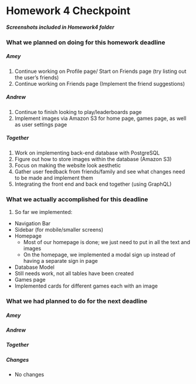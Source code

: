 # Homework 4 Checkpoint

***Screenshots included in Homework4 folder***

### What we planned on doing for this homework deadline

##### Amey
1. Continue working on Profile page/ Start on Friends page (try listing out the user’s friends)
2. Continue working on Friends page (Implement the friend suggestions)

##### Andrew
1. Continue to finish looking to play/leaderboards page
2. Implement images via Amazon S3 for home page, games page, as well as user settings page

##### Together
1. Work on implementing back-end database with PostgreSQL
2. Figure out how to store images within the database (Amazon S3)
3. Focus on making the website look aesthetic
4. Gather user feedback from friends/family and see what changes need to be made and implement them
5. Integrating the front end and back end together (using GraphQL)


### What we actually accomplished for this deadline

1. So far we implemented:
  - Navigation Bar
  - Sidebar (for mobile/smaller screens)
  - Homepage
    - Most of our homepage is done; we just need to put in all the text and images
    - On the homepage, we implemented a modal sign up instead of having a separate sign in page
  - Database Model
   - Still needs work, not all tables have been created
  - Games page
   - Implemented cards for different games each with an image


### What we had planned to do for the next deadline

##### Amey


##### Andrew


##### Together


##### Changes
- No changes

